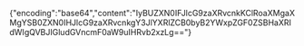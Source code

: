 {"encoding":"base64","content":"IyBUZXN0IFJlcG9zaXRvcnkKClRoaXMgaXMgYSB0ZXN0IHJlcG9zaXRvcnkgY3JlYXRlZCB0byB2YWxpZGF0ZSBHaXRIdWIgQVBJIGludGVncmF0aW9uIHRvb2xzLg=="}